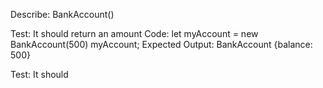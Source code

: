 Describe: BankAccount()

Test: It should return an amount
Code:
let myAccount = new BankAccount(500)
myAccount;
Expected Output:
BankAccount {balance: 500}

Test: It should